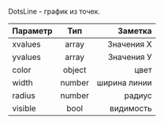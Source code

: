 DotsLine - график из точек.

| Параметр  | Тип      | Заметка   |
| --------- |:--------:| ---------:|
| xvalues     | array   | Значения Х  |
| yvalues     | array   | Значения У  |
| color     | object   | цвет |
| width     | number   | ширина линии |
| radius     | number   | радиус |
| visible     | bool   | видимость |